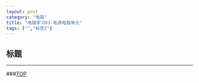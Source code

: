 ```yaml
---
layout: post
category: "电路"
title: "电路学习01-电源电路单元"
tags: ["","标签2"]
---
```


<a name="top"></a>
## 标题  

- - - 

###[TOP](#top)
